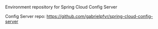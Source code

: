 Environment repository for Spring Cloud Config Server

Config Server repo: https://github.com/gabrielpfvr/spring-cloud-config-server
